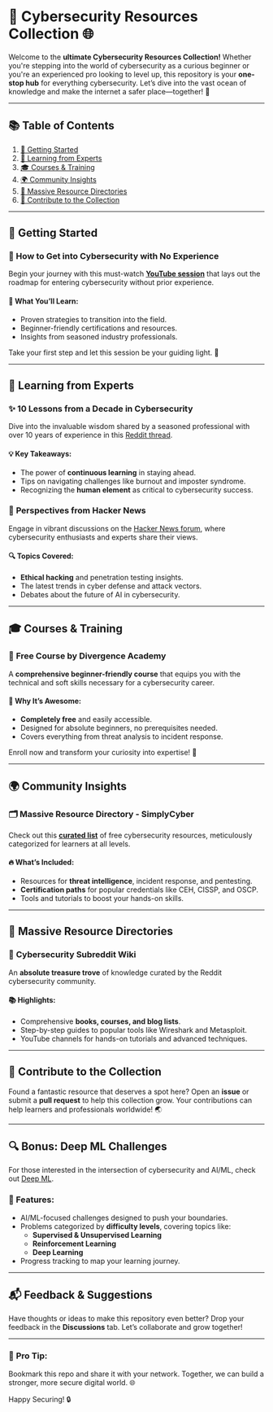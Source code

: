 # 🚀 Cybersecurity Resources Collection 🌐  

Welcome to the **ultimate Cybersecurity Resources Collection!** Whether you're stepping into the world of cybersecurity as a curious beginner or you're an experienced pro looking to level up, this repository is your **one-stop hub** for everything cybersecurity. Let’s dive into the vast ocean of knowledge and make the internet a safer place—together! 🌟  

---

## 📚 **Table of Contents**  
1. [🔰 Getting Started](#-getting-started)  
2. [🧠 Learning from Experts](#-learning-from-experts)  
3. [🎓 Courses & Training](#-courses--training)  
4. [🌍 Community Insights](#-community-insights)  
5. [📖 Massive Resource Directories](#-massive-resource-directories)  
6. [🙌 Contribute to the Collection](#-contribute-to-the-collection)  

---

## 🔰 **Getting Started**  

### 🌟 How to Get into Cybersecurity with No Experience  
Begin your journey with this must-watch **[YouTube session](#)** that lays out the roadmap for entering cybersecurity without prior experience.  

#### 🚀 What You’ll Learn:  
- Proven strategies to transition into the field.  
- Beginner-friendly certifications and resources.  
- Insights from seasoned industry professionals.  

Take your first step and let this session be your guiding light. 🔦  

---

## 🧠 **Learning from Experts**  

### ✨ **10 Lessons from a Decade in Cybersecurity**  
Dive into the invaluable wisdom shared by a seasoned professional with over 10 years of experience in this [Reddit thread](#).  

#### 💡 Key Takeaways:  
- The power of **continuous learning** in staying ahead.  
- Tips on navigating challenges like burnout and imposter syndrome.  
- Recognizing the **human element** as critical to cybersecurity success.  

### 🧩 **Perspectives from Hacker News**  
Engage in vibrant discussions on the [Hacker News forum](#), where cybersecurity enthusiasts and experts share their views.  

#### 🔍 Topics Covered:  
- **Ethical hacking** and penetration testing insights.  
- The latest trends in cyber defense and attack vectors.  
- Debates about the future of AI in cybersecurity.  

---

## 🎓 **Courses & Training**  

### 🎯 **Free Course by Divergence Academy**  
A **comprehensive beginner-friendly course** that equips you with the technical and soft skills necessary for a cybersecurity career.  

#### 🌟 Why It’s Awesome:  
- **Completely free** and easily accessible.  
- Designed for absolute beginners, no prerequisites needed.  
- Covers everything from threat analysis to incident response.  

Enroll now and transform your curiosity into expertise! 📘  

---

## 🌍 **Community Insights**  

### 🗂️ **Massive Resource Directory - SimplyCyber**  
Check out this **[curated list](#)** of free cybersecurity resources, meticulously categorized for learners at all levels.  

#### 🔥 What’s Included:  
- Resources for **threat intelligence**, incident response, and pentesting.  
- **Certification paths** for popular credentials like CEH, CISSP, and OSCP.  
- Tools and tutorials to boost your hands-on skills.  

---

## 📖 **Massive Resource Directories**  

### 💎 **Cybersecurity Subreddit Wiki**  
An **absolute treasure trove** of knowledge curated by the Reddit cybersecurity community.  

#### 📚 Highlights:  
- Comprehensive **books, courses, and blog lists**.  
- Step-by-step guides to popular tools like Wireshark and Metasploit.  
- YouTube channels for hands-on tutorials and advanced techniques.  

---

## 🙌 **Contribute to the Collection**  

Found a fantastic resource that deserves a spot here? Open an **issue** or submit a **pull request** to help this collection grow. Your contributions can help learners and professionals worldwide! 🌏  

---

## 🔍 Bonus: Deep ML Challenges  

For those interested in the intersection of cybersecurity and AI/ML, check out [Deep ML](https://www.deep-ml.com/?page=4&difficulty=&category=&solved=).  

### 🧠 Features:  
- AI/ML-focused challenges designed to push your boundaries.  
- Problems categorized by **difficulty levels**, covering topics like:  
  - **Supervised & Unsupervised Learning**  
  - **Reinforcement Learning**  
  - **Deep Learning**  
- Progress tracking to map your learning journey.  

---

## 📬 **Feedback & Suggestions**  

Have thoughts or ideas to make this repository even better? Drop your feedback in the **Discussions** tab. Let’s collaborate and grow together!  

---

### 🌟 **Pro Tip:**  
Bookmark this repo and share it with your network. Together, we can build a stronger, more secure digital world. 🌐  

Happy Securing! 🔒  
